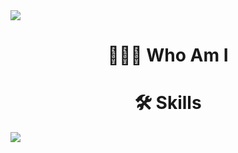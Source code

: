 <img src="https://capsule-render.vercel.app/api?type=waving&color=2699E6&height=250&section=header&text=DaegyoJung&animation=twinkling&fontSize=75&fontColor=FFFFFF"/>

<h1 align="center">🧑🏻‍💻 Who Am I</h1>

<h1 align="center">🛠️ Skills</h1>
 




<img src="https://capsule-render.vercel.app/api?type=waving&color=2699E6&height=150&section=footer" />

